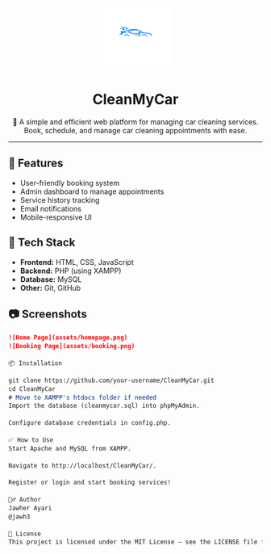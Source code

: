 <p align="center">
  <img src="image/logo.png" alt="CleanMyCar Logo" width="150"/>
</p>

<h1 align="center">CleanMyCar</h1>

<p align="center">
  🚗 A simple and efficient web platform for managing car cleaning services. <br/>
  Book, schedule, and manage car cleaning appointments with ease.
</p>

---

## 🧼 Features

- User-friendly booking system
- Admin dashboard to manage appointments
- Service history tracking
- Email notifications
- Mobile-responsive UI

## 🚀 Tech Stack

- **Frontend:** HTML, CSS, JavaScript
- **Backend:** PHP (using XAMPP)
- **Database:** MySQL
- **Other:** Git, GitHub

## 📷 Screenshots



```markdown
![Home Page](assets/homepage.png)
![Booking Page](assets/booking.png)

📦 Installation

git clone https://github.com/your-username/CleanMyCar.git
cd CleanMyCar
# Move to XAMPP's htdocs folder if needed
Import the database (cleanmycar.sql) into phpMyAdmin.

Configure database credentials in config.php.

✅ How to Use
Start Apache and MySQL from XAMPP.

Navigate to http://localhost/CleanMyCar/.

Register or login and start booking services!

🙋‍♂️ Author
Jawher Ayari
@jawh3

📄 License
This project is licensed under the MIT License — see the LICENSE file for details.